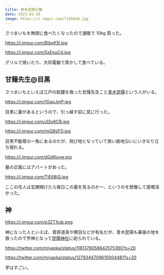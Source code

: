 ```yaml
---
title: 青木昆陽の墓
date: 2021-01-28
image: https://i.imgur.com/TjE68iQ.jpg
---
```


さつまいもを無限に食べたくなったので通販で 10kg 買った。

https://i.imgur.com/BibxK5l.jpg

https://i.imgur.com/5xEnuCd.jpg

グリルで焼いたり、大同電鍋で蒸かして食べている。

## 甘藷先生@目黒

さつまいもといえば江戸の飢饉を救った甘藷先生こと[青木昆陽](https://ja.wikipedia.org/wiki/%E9%9D%92%E6%9C%A8%E6%98%86%E9%99%BD)という人がいる。

https://i.imgur.com/1GaoJmP.jpg

目黒に墓があるというので、引っ越す前に見に行った。

https://i.imgur.com/Jl3o6CB.jpg

https://i.imgur.com/miQ9zFD.jpg

目黒不動尊の一角にあるのだが、飛び地となっていて狭い路地沿いにいきなり立ち現れる。

https://i.imgur.com/dGdKuvw.jpg

墓の正面にはアパートがあった。

https://i.imgur.com/TjE68iQ.jpg

ここの住人は玄関開けたら毎日この墓を見るのかー、というのを想像して感慨深かった。

## 神

https://i.imgur.com/p3ZTXub.png

神になった人といえば、菅原道真や関羽などが有名だが、青木昆陽も幕張の地を救ったので芋神となって[昆陽神社](https://ja.wikipedia.org/wiki/%E6%98%86%E9%99%BD%E7%A5%9E%E7%A4%BE)に祀られている。

https://twitter.com/miyaoka/status/1181378058642575360?s=20

https://twitter.com/miyaoka/status/1279344709610004481?s=20

芋はすごい。
